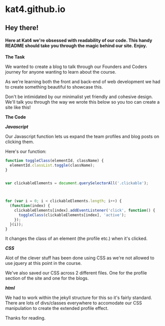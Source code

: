 # kat4.github.io

## Hey there!
#### Here at Kat4 we're obsessed with readability of our code. This handy README should take you through the magic behind our site. Enjoy.

**The Task**

We wanted to create a blog to talk through our Founders and Coders journey for anyone wanting to learn about the course.

As we're learning both the front and back-end of web development we had to create something beautiful to showcase this.

Don't be intimidated by our minimalist yet friendly and cohesive design. We'll talk you through the way we wrote this below so you too can create a site like this!

**The Code**

***Javascript***

Our Javascript function lets us expand the team profiles and blog posts on clicking them.

Here's our function:

```javascript
function toggleClass(elementId, className) {
  elementId.classList.toggle(className);
}


var clickableElements = document.querySelectorAll('.clickable');



for (var i = 0; i < clickableElements.length; i++) {
  (function(index) {
    clickableElements[index].addEventListener('click', function() {
      toggleClass(clickableElements[index], 'active');
    });
  }(i));
}

```
It changes the class of an element (the profile etc.) when it's clicked.

***CSS***

Alot of the clever stuff has been done using CSS as we're not allowed to use jquery at this point in the course.

We've also saved our CSS across 2 different files. One for the profile section of the site and one for the blogs.

***html***

We had to work within the jekyll structure for this so it's fairly standard. There are lots of divs/classes everywhere to accomodate our CSS manipulation to create the extended profile effect.

Thanks for reading.
